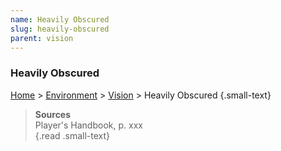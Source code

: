 ```yaml
---
name: Heavily Obscured 
slug: heavily-obscured
parent: vision
---
```

### Heavily Obscured
[Home](dm-operations-center) > [Environment](environment) > [Vision](vision) > Heavily Obscured {.small-text}


> **Sources** <br/>
> Player's Handbook, p. xxx<br/>
{.read .small-text}

